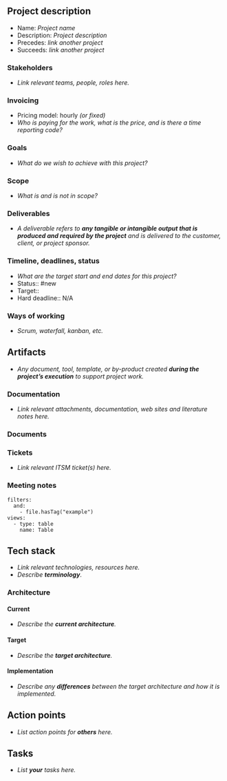 ## Project description

- Name: *Project name*
- Description: *Project description*
- Precedes: *link another project*
- Succeeds: *link another project*

### Stakeholders

- *Link relevant teams, people, roles here.*

### Invoicing

- Pricing model: hourly *(or fixed)*
- *Who is paying for the work, what is the price, and is there a time reporting code?*

### Goals

- *What do we wish to achieve with this project?*
### Scope

- *What is and is not in scope?*

### Deliverables

- *A deliverable refers to **any tangible or intangible output that is produced and required by the project** and is delivered to the customer, client, or project sponsor.*

### Timeline, deadlines, status

- *What are the target start and end dates for this project?*
- Status:: #new
- Target:: 
- Hard deadline:: N/A


### Ways of working

- *Scrum, waterfall, kanban, etc.*

## Artifacts

- *Any document, tool, template, or by-product created **during the project’s execution** to support project work.*

### Documentation

- *Link relevant attachments, documentation, web sites and literature notes here.*

### Documents

### Tickets

- *Link relevant ITSM ticket(s) here.*

### Meeting notes

```base
filters:
  and:
    - file.hasTag("example")
views:
  - type: table
    name: Table
```

## Tech stack

- *Link relevant technologies, resources here.*
- *Describe **terminology***.

### Architecture

#### Current

- *Describe the **current architecture**.*
#### Target

- *Describe the **target architecture**.*
#### Implementation

- *Describe any **differences** between the target architecture and how it is implemented.*


## Action points

- *List action points for **others** here.*

## Tasks

- *List **your** tasks here.*